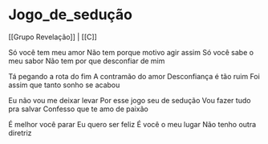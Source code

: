 # Jogo_de_sedução

[[Grupo Revelação]] | [[C]]

Só você tem meu amor
Não tem porque motivo agir assim
Só você sabe o meu sabor
Não tem por que desconfiar de mim

Tá pegando a rota do fim
A contramão do amor
Desconfiança é tão ruim
Foi assim que tanto sonho se acabou

Eu não vou me deixar levar
Por esse jogo seu de sedução
Vou fazer tudo pra salvar
Confesso que te amo de paixão

É melhor você parar
Eu quero ser feliz
É você o meu lugar
Não tenho outra diretriz